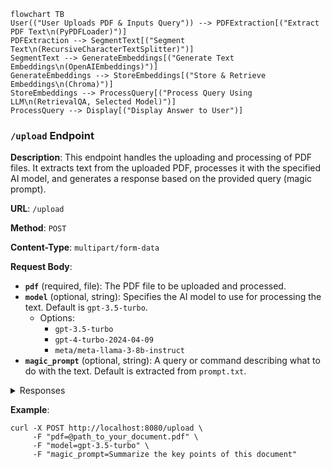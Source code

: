 ```mermaid
flowchart TB
User(("User Uploads PDF & Inputs Query")) --> PDFExtraction[("Extract PDF Text\n(PyPDFLoader)")]
PDFExtraction --> SegmentText[("Segment Text\n(RecursiveCharacterTextSplitter)")]
SegmentText --> GenerateEmbeddings[("Generate Text Embeddings\n(OpenAIEmbeddings)")]
GenerateEmbeddings --> StoreEmbeddings[("Store & Retrieve Embeddings\n(Chroma)")]
StoreEmbeddings --> ProcessQuery[("Process Query Using LLM\n(RetrievalQA, Selected Model)")]
ProcessQuery --> Display[("Display Answer to User")]
```

### `/upload` Endpoint

**Description**: This endpoint handles the uploading and processing of PDF files. It extracts text from the uploaded PDF, processes it with the specified AI model, and generates a response based on the provided query (magic prompt).

**URL**: `/upload`

**Method**: `POST`

**Content-Type**: `multipart/form-data`

**Request Body**:
- **`pdf`** (required, file): The PDF file to be uploaded and processed.
- **`model`** (optional, string): Specifies the AI model to use for processing the text. Default is `gpt-3.5-turbo`.
  - Options:
    - `gpt-3.5-turbo`
    - `gpt-4-turbo-2024-04-09`
    - `meta/meta-llama-3-8b-instruct`
- **`magic_prompt`** (optional, string): A query or command describing what to do with the text. Default is extracted from `prompt.txt`.


<details>
<summary>Responses</summary>

**Success Response**:
- **Code**: `200 OK`
- **Content**: 
  ```json
  {
    "summary": "Extracted answer based on the provided prompt."
  }
  ```

**Error Responses**:

- **Code**: `400 Bad Request`
- **Content**: 
  ```json
  {
    "error": "No PDF file found in the request"
  }
  ```
- **Code**: `400 Bad Request`
- **Content**: 
  ```json
  {
    "error": "No file selected"
  }
- **Code**: `500 Internal Server Error`
- **Content**: 
  ```json
  {
    "error": "An unexpected error occurred"
  }
</details>

**Example**:
```
curl -X POST http://localhost:8080/upload \
     -F "pdf=@path_to_your_document.pdf" \
     -F "model=gpt-3.5-turbo" \
     -F "magic_prompt=Summarize the key points of this document"
```